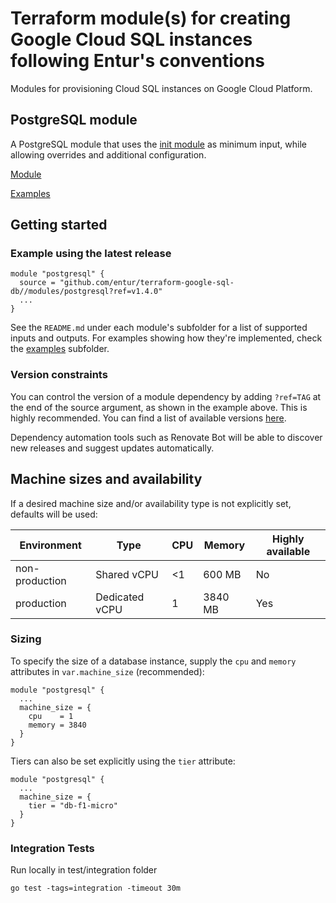 # Terraform module(s) for creating Google Cloud SQL instances following Entur's conventions

Modules for provisioning Cloud SQL instances on Google Cloud Platform.

## PostgreSQL module

A PostgreSQL module that uses the [init module](https://github.com/entur/terraform-google-init) as minimum input, while allowing overrides and additional configuration.

[Module](modules/postgresql)

[Examples](examples)

## Getting started

<!-- ci: x-release-please-start-version -->
### Example using the latest release
```
module "postgresql" {
  source = "github.com/entur/terraform-google-sql-db//modules/postgresql?ref=v1.4.0"
  ...
}
```
<!-- ci: x-release-please-end -->

See the `README.md` under each module's subfolder for a list of supported inputs and outputs. For examples showing how they're implemented, check the [examples](examples) subfolder.

### Version constraints
You can control the version of a module dependency by adding `?ref=TAG` at the end of the source argument, as shown in the example above. This is highly recommended. You can find a list of available versions [here](https://github.com/entur/terraform-google-sql-db/releases).

Dependency automation tools such as Renovate Bot will be able to discover new releases and suggest updates automatically.

## Machine sizes and availability
If a desired machine size and/or availability type is not explicitly set, defaults will be used:

| Environment    | Type           | CPU  | Memory  | Highly available |
|----------------|----------------|------|---------|------------------|
| non-production | Shared vCPU    | <1   | 600 MB  | No               |
| production     | Dedicated vCPU | 1    | 3840 MB | Yes              |

### Sizing
To specify the size of a database instance, supply the `cpu` and `memory` attributes in `var.machine_size` (recommended):

```
module "postgresql" {
  ...
  machine_size = {
    cpu    = 1
    memory = 3840
  }
}
```

Tiers can also be set explicitly using the `tier` attribute:
```
module "postgresql" {
  ...
  machine_size = {
    tier = "db-f1-micro"
  }
}
```

### Integration Tests
Run locally in test/integration folder
```
go test -tags=integration -timeout 30m
```

